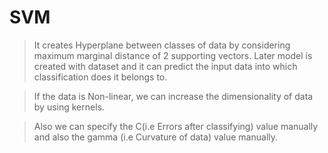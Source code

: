 # SVM
> It creates Hyperplane between classes of data by considering maximum marginal distance of 2 supporting vectors. Later model is created with dataset and it can predict the input data into which classification does it belongs to.

> If the data is Non-linear, we can increase the dimensionality of data by using kernels.

> Also we can specify the C(i.e Errors after classifying) value manually and also the gamma (i.e Curvature of data) value manually.

> 
